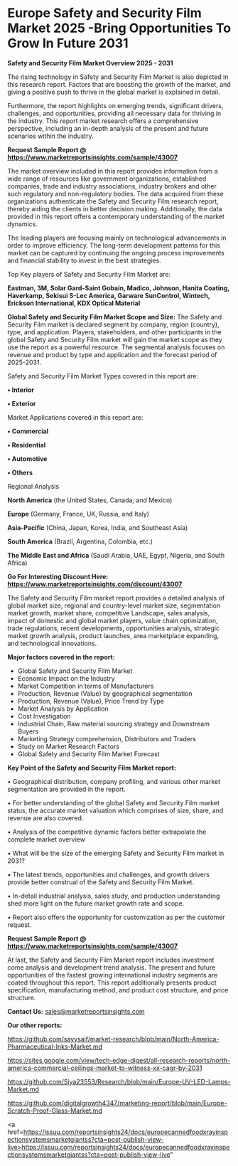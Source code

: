 # Europe Safety and Security Film Market 2025 -Bring Opportunities To Grow In Future 2031

<Strong> Safety and Security Film Market Overview 2025 - 2031</strong>

The rising technology in Safety and Security Film Market is also depicted in this research report. Factors that are boosting the growth of the market, and giving a positive push to thrive in the global market is explained in detail.

Furthermore, the report highlights on emerging trends, significant drivers, challenges, and opportunities, providing all necessary data for thriving in the industry. This report market research offers a comprehensive perspective, including an in-depth analysis of the present and future scenarios within the industry.

<strong>Request Sample Report @ <a href=https://www.marketreportsinsights.com/sample/43007>https://www.marketreportsinsights.com/sample/43007</a></strong>

The market overview included in this report provides information from a wide range of resources like government organizations, established companies, trade and industry associations, industry brokers and other such regulatory and non-regulatory bodies. The data acquired from these organizations authenticate the Safety and Security Film research report, thereby aiding the clients in better decision making. Additionally, the data provided in this report offers a contemporary understanding of the market dynamics.

The leading players are focusing mainly on technological advancements in order to improve efficiency. The long-term development patterns for this market can be captured by continuing the ongoing process improvements and financial stability to invest in the best strategies.

Top Key players of Safety and Security Film Market are:

<strong>Eastman, 3M, Solar Gard-Saint Gobain, Madico, Johnson, Hanita Coating, Haverkamp, Sekisui S-Lec America, Garware SunControl, Wintech, Erickson International, KDX Optical Material</strong>

<strong><b>Global Safety and Security Film Market Scope and Size:</b></strong>
The Safety and Security Film market is declared segment by company, region (country), type, and application. Players, stakeholders, and other participants in the global Safety and Security Film market will gain the market scope as they use the report as a powerful resource. The segmental analysis focuses on revenue and product by type and application and the forecast period of 2025-2031.

Safety and Security Film Market Types covered in this report are:

<strong>•  Interior

•  Exterior</strong>

Market Applications covered in this report are:

<strong>•  Commercial

•  Residential

•  Automotive

•  Others</strong> 

Regional Analysis

<strong>North America</strong> (the United States, Canada, and Mexico)

<strong>Europe</strong> (Germany, France, UK, Russia, and Italy)

<strong>Asia-Pacific</strong> (China, Japan, Korea, India, and Southeast Asia)

<strong>South America</strong> (Brazil, Argentina, Colombia, etc.)

<strong>The Middle East and Africa</strong> (Saudi Arabia, UAE, Egypt, Nigeria, and South Africa)

<strong>Go For Interesting Discount Here: <a href=https://www.marketreportsinsights.com/discount/43007>https://www.marketreportsinsights.com/discount/43007</a></strong>

The Safety and Security Film market report provides a detailed analysis of global market size, regional and country-level market size, segmentation market growth, market share, competitive Landscape, sales analysis, impact of domestic and global market players, value chain optimization, trade regulations, recent developments, opportunities analysis, strategic market growth analysis, product launches, area marketplace expanding, and technological innovations.

<strong><b>Major factors covered in the report:</b></strong>
<ul>
  <li>Global Safety and Security Film Market </li>
  <li>Economic Impact on the Industry</li>
  <li>Market Competition in terms of Manufacturers</li>
  <li>Production, Revenue (Value) by geographical segmentation</li>
  <li>Production, Revenue (Value), Price Trend by Type</li>
  <li>Market Analysis by Application</li>
  <li>Cost Investigation</li>
  <li>Industrial Chain, Raw material sourcing strategy and Downstream Buyers</li>
  <li>Marketing Strategy comprehension, Distributors and Traders</li>
  <li>Study on Market Research Factors</li>
  <li>Global Safety and Security Film Market Forecast</li>
</ul>

<strong><b>Key Point of the Safety and Security Film Market report:</b></strong>

• Geographical distribution, company profiling, and various other market segmentation are provided in the report.

• For better understanding of the global Safety and Security Film market status, the accurate market valuation which comprises of size, share, and revenue are also covered.

• Analysis of the competitive dynamic factors better extrapolate the complete market overview

• What will be the size of the emerging Safety and Security Film market in 2031?

• The latest trends, opportunities and challenges, and growth drivers provide better construal of the Safety and Security Film Market.

• In-detail industrial analysis, sales study, and production understanding shed more light on the future market growth rate and scope.

• Report also offers the opportunity for customization as per the customer request.

<strong>Request Sample Report @ <a href=https://www.marketreportsinsights.com/sample/43007>https://www.marketreportsinsights.com/sample/43007</a></strong>

At last, the Safety and Security Film Market report includes investment come analysis and development trend analysis. The present and future opportunities of the fastest growing international industry segments are coated throughout this report. This report additionally presents product specification, manufacturing method, and product cost structure, and price structure.

<strong>Contact Us:</strong>
sales@marketreportsinsights.com

<strong>Our other reports:</strong>

<a href=https://github.com/sayysaif/market-research/blob/main/North-America-Pharmaceutical-Inks-Market.md>https://github.com/sayysaif/market-research/blob/main/North-America-Pharmaceutical-Inks-Market.md</a>

<a href=https://sites.google.com/view/tech-edge-digest/all-research-reports/north-america-commercial-ceilings-market-to-witness-xx-cagr-by-2031>https://sites.google.com/view/tech-edge-digest/all-research-reports/north-america-commercial-ceilings-market-to-witness-xx-cagr-by-2031</a>

<a href=https://github.com/Siya23553/Research/blob/main/Europe-UV-LED-Lamps-Market.md>https://github.com/Siya23553/Research/blob/main/Europe-UV-LED-Lamps-Market.md</a>

<a href=https://github.com/digitalgrowth4347/marketing-report/blob/main/Europe-Scratch-Proof-Glass-Market.md>https://github.com/digitalgrowth4347/marketing-report/blob/main/Europe-Scratch-Proof-Glass-Market.md</a>

<a href=https://issuu.com/reportsinsights24/docs/europecannedfoodxrayinspectionsystemsmarketgiantss?cta=post-publish-view-live>https://issuu.com/reportsinsights24/docs/europecannedfoodxrayinspectionsystemsmarketgiantss?cta=post-publish-view-live</a>"
